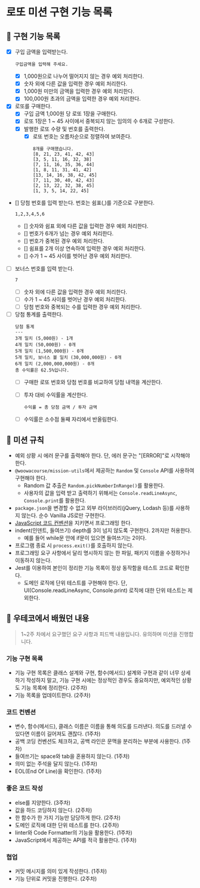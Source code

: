 # 로또 미션 구현 기능 목록

## 🚀 구현 기능 목록
- [x] 구입 금액을 입력받는다.
  ```
  구입금액을 입력해 주세요.
  ```
  - [x] 1,000원으로 나누어 떨어지지 않는 경우 예외 처리한다.
  - [x] 숫자 외에 다른 값을 입력한 경우 예외 처리한다.
  - [x] 1,000원 미만의 금액을 입력한 경우 예외 처리한다.
  - [x] 100,000원 초과의 금액을 입력한 경우 예외 처리한다.

- [x] 로또를 구매한다.
  - [x] 구입 금액 1,000원 당 로또 1장을 구매한다.
  - [x] 로또 1장은 1 ~ 45 사이에서 중복되지 않는 임의의 수 6개로 구성한다.
  - [x] 발행한 로또 수량 및 번호를 출력한다.
    - [x] 로또 번호는 오름차순으로 정렬하여 보여준다.
      ```
      8개를 구매했습니다.
      [8, 21, 23, 41, 42, 43]
      [3, 5, 11, 16, 32, 38]
      [7, 11, 16, 35, 36, 44]
      [1, 8, 11, 31, 41, 42]
      [13, 14, 16, 38, 42, 45]
      [7, 11, 30, 40, 42, 43]
      [2, 13, 22, 32, 38, 45]
      [1, 3, 5, 14, 22, 45]
      ```

- [] 당첨 번호를 입력 받는다. 번호는 쉼표(,)를 기준으로 구분한다.
  ```
  1,2,3,4,5,6
  ```
  - [] 숫자와 쉼표 외에 다른 값을 입력한 경우 예외 처리한다.
  - [] 번호가 6개가 넘는 경우 예외 처리한다.
  - [] 번호가 중복된 경우 예외 처리한다.
  - [] 쉼표를 2개 이상 연속하여 입력한 경우 예외 처리한다.
  - [] 수가 1 ~ 45 사이를 벗어난 경우 예외 처리한다.

- [ ] 보너스 번호를 입력 받는다.
  ```
  7
  ```
  - [ ] 숫자 외에 다른 값을 입력한 경우 예외 처리한다.
  - [ ] 수가 1 ~ 45 사이를 벗어난 경우 예외 처리한다.
  - [ ] 당첨 번호와 중복되는 수를 입력한 경우 예외 처리한다.

- [ ] 당첨 통계를 출력한다.
  ```
  당첨 통계
  ---
  3개 일치 (5,000원) - 1개
  4개 일치 (50,000원) - 0개
  5개 일치 (1,500,000원) - 0개
  5개 일치, 보너스 볼 일치 (30,000,000원) - 0개
  6개 일치 (2,000,000,000원) - 0개
  총 수익률은 62.5%입니다.
  ```
  - [ ] 구매한 로또 번호와 당첨 번호를 비교하여 당첨 내역을 계산한다.
  - [ ] 투자 대비 수익률을 계산한다.
    ```
    수익률 = 총 당첨 금액 / 투자 금액
    ```
  - [ ] 수익률은 소수점 둘째 자리에서 반올림한다.


## 🎯 미션 규칙
- 예외 상황 시 에러 문구를 출력해야 한다. 단, 에러 문구는 "[ERROR]"로 시작해야 한다.
- `@woowacourse/mission-utils`에서 제공하는 `Random` 및 `Console` API를 사용하여 구현해야 한다.
  - Random 값 추출은 `Random.pickNumberInRange()`를 활용한다.
  - 사용자의 값을 입력 받고 출력하기 위해서는 `Console.readLineAsync`, `Console.print`를 활용한다.
- `package.json`을 변경할 수 없고 외부 라이브러리(jQuery, Lodash 등)를 사용하지 않는다. 순수 Vanilla JS로만 구현한다.
- [JavaScript 코드 컨벤션](https://github.com/woowacourse/woowacourse-docs/tree/main/styleguide/javascript)을 지키면서 프로그래밍 한다.
- indent(인덴트, 들여쓰기) depth를 3이 넘지 않도록 구현한다. 2까지만 허용한다.
  - 예를 들어 while문 안에 if문이 있으면 들여쓰기는 2이다.
- 프로그램 종료 시 `process.exit()`를 호출하지 않는다.
- 프로그래밍 요구 사항에서 달리 명시하지 않는 한 파일, 패키지 이름을 수정하거나 이동하지 않는다.
- Jest를 이용하여 본인이 정리한 기능 목록이 정상 동작함을 테스트 코드로 확인한다.
  - 도메인 로직에 단위 테스트를 구현해야 한다. 단, UI(Console.readLineAsync, Console.print) 로직에 대한 단위 테스트는 제외한다.

## 🚨 우테코에서 배웠던 내용
> 1~2주 차에서 요구했던 요구 사항과 피드백 내용입니다. 유의하며 미션을 진행합니다.

### 기능 구현 목록
- 기능 구현 목록은 클래스 설계와 구현, 함수(메서드) 설계와 구현과 같이 너무 상세하기 작성하지 말고, 기능 구현 시에는 정상적인 경우도 중요하지만, 예외적인 상황도 기능 목록에 정리한다. (2주차)
- 기능 목록을 업데이트한다. (2주차)

### 코드 컨벤션
- 변수, 함수(메서드), 클래스 이름은 이름을 통해 의도를 드러낸다. 의도를 드러낼 수 있다면 이름이 길어져도 괜찮다. (1주차)
- 공백 코딩 컨벤션도 체크하고, 공백 라인은 문맥을 분리하는 부분에 사용한다. (1주차)
- 들여쓰기는 space와 tab을 혼용하지 않는다. (1주차)
- 의미 없는 주석을 달지 않는다. (1주차)
- EOL(End Of Line)을 확인한다. (1주차)

### 좋은 코드 작성
- else를 지양한다. (3주차)
- 값을 하드 코딩하지 않는다. (2주차)
- 한 함수가 한 가지 기능만 담당하게 한다. (2주차)
- 도메인 로직에 대한 단위 테스트를 한다. (2주차)
- linter와 Code Formatter의 기능을 활용한다. (1주차)
- JavaScript에서 제공하는 API를 적극 활용한다. (1주차)

### 협업
- 커밋 메시지를 의미 있게 작성한다. (1주차)
- 기능 단위로 커밋을 진행한다. (2주차)